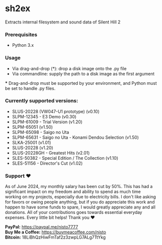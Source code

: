 # sh2ex
Extracts internal filesystem and sound data of Silent Hill 2

### Prerequisites
* Python 3.x

### Usage
* Via drag-and-drop (&#42;): drop a disk image onto the .py file
* Via commandline: supply the path to a disk image as the first argument

**&#42;** Drag-and-drop must be supported by your environment, and Python must be set to handle .py files.

### Currently supported versions:
* SLUS-20228 (VW047-U1 prototype) (v0.10)
* SLPM-12345 - E3 Demo (v0.30)
* SLPM-61009 - Trial Version (v1.20)
* SLPM-65051 (v1.50)
* SLPM-65098 - Saigo no Uta
* SLPM-65631 - Saigo no Uta - Konami Dendou Selection (v1.50)
* SLKA-25001 (v1.01)
* SLUS-20228 (v1.20)
* SLUS-20228GH - Greatest Hits (v2.01)
* SLES-50382 - Special Edition / The Collection (v1.10)
* SLES-51156 - Director's Cut (v1.02)

### Support ❤️

As of June 2024, my monthly salary has been cut by 50%. This has had a significant impact on my freedom and ability to spend as much time working on my projects, especially due to electricity bills. I don't like asking for favors or owing people anything, but if you do appreciate this work and happen to have some funds to spare, I would greatly appreciate any and all donations. All of your contributions goes towards essential everyday expenses. Every little bit helps! Thank you ❤️

**PayPal:** https://paypal.me/nisto7777  
**Buy Me a Coffee:** https://buymeacoffee.com/nisto  
**Bitcoin:** 18LiBhQzHiwFmTaf2z3zwpLG7ALg7TtYkg
